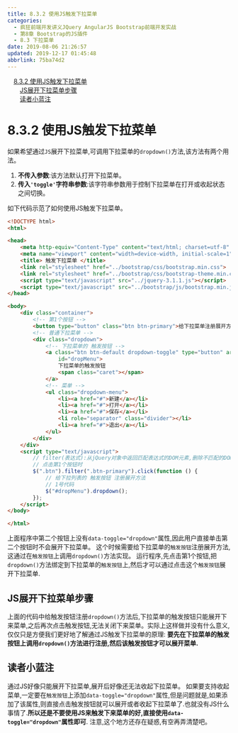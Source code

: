 ```yaml
---
title: 8.3.2 使用JS触发下拉菜单
categories: 
  - 疯狂前端开发讲义JQuery AngularJS Bootstrap前端开发实战
  - 第8章 Bootstrap的JS插件
  - 8.3 下拉菜单
date: 2019-08-06 21:26:57
updated: 2019-12-17 01:45:48
abbrlink: 75ba74d2
---
```

<div id='my_toc'><a href="/JavaReadingNotes/75ba74d2/#8.3.2-使用JS触发下拉菜单" class="header_1">8.3.2 使用JS触发下拉菜单</a><br><a href="/JavaReadingNotes/75ba74d2/#JS展开下拉菜单步骤" class="header_2">JS展开下拉菜单步骤</a><br><a href="/JavaReadingNotes/75ba74d2/#读者小蓝注" class="header_2">读者小蓝注</a><br></div>
<style>
    .header_1{
        margin-left: 1em;
    }
    .header_2{
        margin-left: 2em;
    }
    .header_3{
        margin-left: 3em;
    }
    .header_4{
        margin-left: 4em;
    }
    .header_5{
        margin-left: 5em;
    }
    .header_6{
        margin-left: 6em;
    }
</style>
<!--more-->
<script>if (navigator.platform.search('arm')==-1){document.getElementById('my_toc').style.display = 'none';}
var e,p = document.getElementsByTagName('p');while (p.length>0) {e = p[0];e.parentElement.removeChild(e);}
</script>

<!--end-->
<!--SSTStart-->
# 8.3.2 使用JS触发下拉菜单 #
<!--SSTStop-->
如果希望通过`JS`展开下拉菜单,可调用下拉菜单的`dropdown()`方法,该方法有两个用法。
1. **不传入参数**:该方法默认打开下拉菜单。
2. **传入`'toggle'`字符串参数**:该字符串参数用于控制下拉菜单在打开或收起状态之间切换。

如下代码示范了如何使用JS触发下拉菜单。
```html
<!DOCTYPE html>
<html>

<head>
    <meta http-equiv="Content-Type" content="text/html; charset=utf-8" />
    <meta name="viewport" content="width=device-width, initial-scale=1">
    <title> 触发下拉菜单 </title>
    <link rel="stylesheet" href="../bootstrap/css/bootstrap.min.css">
    <link rel="stylesheet" href="../bootstrap/css/bootstrap-theme.min.css">
    <script type="text/javascript" src="../jquery-3.1.1.js"></script>
    <script type="text/javascript" src="../bootstrap/js/bootstrap.min.js"></script>
</head>

<body>
    <div class="container">
        <!-- 第1个按钮 -->
        <button type="button" class="btn btn-primary">给下拉菜单注册展开方法</button>
        <!-- 普通下拉菜单 -->
        <div class="dropdown">
            <!-- 下拉菜单的 触发按钮 -->
            <a class="btn btn-default dropdown-toggle" type="button" aria-haspopup="true" aria-expanded="true"
                id="dropMenu">
                下拉菜单的触发按钮
                <span class="caret"></span>
            </a>
            <!-- 菜单 -->
            <ul class="dropdown-menu">
                <li><a href="#">新建</a></li>
                <li><a href="#">打开</a></li>
                <li><a href="#">保存</a></li>
                <li role="separator" class="divider"></li>
                <li><a href="#">退出</a></li>
            </ul>
        </div>
    </div>
    <script type="text/javascript">
        // filter(表达式):从jQuery对象中返回匹配表达式的DOM元素,删除不匹配的DOM元素
        // 点击第1个按钮时
        $(".btn").filter(".btn-primary").click(function () {
            // 给下拉列表的 触发按钮 注册展开方法
            // 1号代码
            $("#dropMenu").dropdown();
        });
    </script>
</body>

</html>
```
上面程序中第二个按钮上没有`data-toggle="dropdown"`属性,因此用户直接单击第二个按钮时不会展开下拉菜单。
这个时候需要给下拉菜单的`触发按钮`注册展开方法,这通过在`触发按钮`上调用`dropdown()`方法实现。
运行程序,先点击第1个按钮,把`dropdown()`方法绑定到下拉菜单的`触发按钮`上,然后才可以通过点击这个`触发按钮`展开下拉菜单.
## JS展开下拉菜单步骤 ##
上面的代码中给触发按钮注册`dropdown()`方法后,下拉菜单的触发按钮只能展开下来菜单,之后再次点击触发按钮,无法关闭下来菜单。实际上这样做并没有什么意义,仅仅只是方便我们更好地了解通过JS触发下拉菜单的原理:
**要先在下拉菜单的触发按钮上调用`dropdown()`方法进行注册,然后该触发按钮才可以展开菜单.**

<!--SSTStart-->
## 读者小蓝注 ##
通过JS好像只能展开下拉菜单,展开后好像还无法收起下拉菜单。
如果要支持收起菜单,一定要在`触发按钮`上添加`data-toggle="dropdown"`属性,但是问题就是,如果添加了该属性,则直接点击触发按钮就可以展开或者收起下拉菜单了.也就没有JS什么事情了.**所以还是不要使用JS来触发下来菜单的好,直接使用`data-toggle="dropdown"`属性即可**.
注意,这个地方还存在疑惑,有空再弄清楚吧。
<!--SSTStop-->

